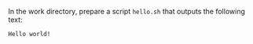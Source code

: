 In the work directory, prepare a script `hello.sh` that outputs the following
text:

`Hello world!`

